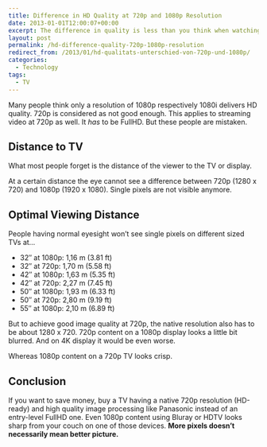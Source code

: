 ```yaml
---
title: Difference in HD Quality at 720p and 1080p Resolution
date: 2013-01-01T12:00:07+00:00
excerpt: The difference in quality is less than you think when watching from the sofa.
layout: post
permalink: /hd-difference-quality-720p-1080p-resolution
redirect_from: /2013/01/hd-qualitats-unterschied-von-720p-und-1080p/
categories:
  - Technology
tags:
  - TV
---
```

Many people think only a resolution of 1080p respectively 1080i delivers HD quality. 720p is considered as not good enough. This applies to streaming video at 720p as well. It _has_ to be FullHD. But these people are mistaken.

## Distance to TV

What most people forget is the distance of the viewer to the TV or display.

At a certain distance the eye cannot see a difference between 720p (1280 x 720) and 1080p (1920 x 1080). Single pixels are not visible anymore.

## Optimal Viewing Distance

People having normal eyesight won’t see single pixels on different sized TVs at…

  * 32″ at 1080p: 1,16 m (3.81 ft)
  * 32″ at 720p: 1,70 m (5.58 ft)
  * 42″ at 1080p: 1,63 m (5.35 ft)
  * 42″ at 720p: 2,27 m (7.45 ft)
  * 50″ at 1080p: 1,93 m (6.33 ft)
  * 50″ at 720p: 2,80 m (9.19 ft)
  * 55″ at 1080p: 2,10 m (6.89 ft)

But to achieve good image quality at 720p, the native resolution also has to be about 1280 x 720. 720p content on a 1080p display looks a little bit blurred. And on 4K display it would be even worse.

Whereas 1080p content on a 720p TV looks crisp.

## Conclusion

If you want to save money, buy a TV having a native 720p resolution (HD-ready) and high quality image processing like Panasonic instead of an entry-level FullHD one. Even 1080p content using Bluray or HDTV looks sharp from your couch on one of those devices. **More pixels doesn’t necessarily mean better picture.**